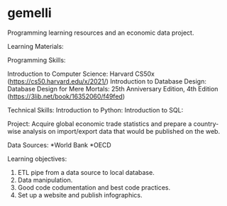 # gemelli
Programming learning resources and an economic data project.

Learning Materials:

Programming Skills:

Introduction to Computer Science: Harvard CS50x (https://cs50.harvard.edu/x/2021/)
Introduction to Database Design: Database Design for Mere Mortals: 25th Anniversary Edition, 4th Edition (https://3lib.net/book/16352060/f49fed)    

Technical Skills:
Introduction to Python: 
Introduction to SQL:

Project:
Acquire global economic trade statistics and prepare a country-wise analysis on import/export data that would be published on the web.

Data Sources:
*World Bank
*OECD

Learning objectives:
1. ETL pipe from a data source to local database.
2. Data manipulation.
3. Good code codumentation and best code practices.
4. Set up a website and publish infographics.
